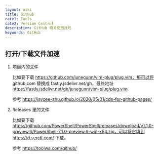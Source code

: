 ```yaml
---
layout: wiki
title: GitHub
cate1: Tools
cate2: Version Control
description: GitHub 相关使用技巧
keywords: GitHub
---
```


## 打开/下载文件加速

1. 项目内的文件

    比如要下载 https://github.com/junegunn/vim-plug/plug.vim，那可以将 github.com 替换成 fastly.jsdelivr.net/gh，最终地址 https://fastly.jsdelivr.net/gh/junegunn/vim-plug/plug.vim

    参考 <https://jaycee-zhu.github.io/2020/05/01/cdn-for-github-pages/>

2. Releases 里的文件

    比如要下载 https://github.com/PowerShell/PowerShell/releases/download/v7.1.0-preview.6/PowerShell-7.1.0-preview.6-win-x64.zip，可以将它填到 https://d.serctl.com/ 下载。

    参考 <https://toolwa.com/github/>

